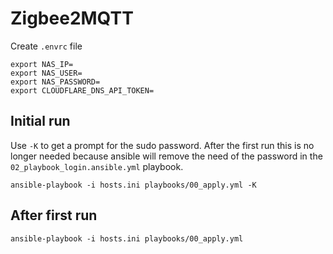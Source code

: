 # Zigbee2MQTT

Create `.envrc` file
```shell
export NAS_IP=
export NAS_USER=
export NAS_PASSWORD=
export CLOUDFLARE_DNS_API_TOKEN=
```

## Initial run
Use `-K` to get a prompt for the sudo password. After the first run this is no longer needed because ansible will remove the need of the password in the `02_playbook_login.ansible.yml` playbook.
```shell
ansible-playbook -i hosts.ini playbooks/00_apply.yml -K
```

## After first run
```shell
ansible-playbook -i hosts.ini playbooks/00_apply.yml
```
